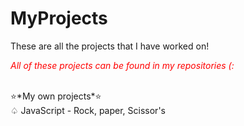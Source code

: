 # MyProjects
These are all the projects that I have worked on! <br>
<p style="color: red;"><em>All of these projects can be found in my repositories (: </em> </p> <br>
⭐*My own projects*⭐<br>
♤ JavaScript - Rock, paper, Scissor's <br>
